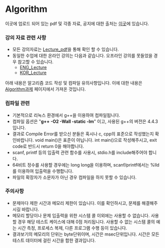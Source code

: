 # Algorithm

이곳에 업로드 되어 있는 pdf 및 각종 자료, 공지에 대한 출처는 [이곳](http://isa.hanyang.ac.kr/)에 있습니다.

### 강의 자료 관련 사항

- 모든 강의자료는 [Lecture_pdf](https://github.com/PineApple777/2016_2_2_study/tree/master/algorithm/Lecture_pdf)을 통해 확인 할 수 있습니다.
- 동일한 수업에 대한 온라인 강의는 다음과 같습니다. 오프라인 강의를 못들었을 경우 참고할 수 있습니다.
  - [ENG_Lecture](https://www.youtube.com/watch?v=6VbqrQXRr3A&index=1&list=PLSN_PltQeOyiJ2ns7y4LvZJaS5yiF_DSy)
  - [KOR_Lecture](https://www.youtube.com/watch?v=ScX2GklClQA&list=PLSN_PltQeOyhVHpyZusAtOietiPT0wYF7&index=9)

아래 내용은 알고리즘 코드 작성 및 컴파일 유의사항입니다. 이에 대한 내용은 [Algorithm과제](http://isa.hanyang.ac.kr:8080/) 페이지에서 가져온 것입니다. 

### 컴파일 관련 

- 기본적으로 리눅스 환경에서 g++을 이용하여 컴파일됩니다.
- 컴파일 옵션은 "**g++ -O2 -Wall -static -lm**" 이고, 사용된 g++의 버전은 4.4.3입니다.
- 결과로 Compile Error를 받으신 분들은 혹시나 c, cpp의 표준으로 작성했는지 확인바랍니다. void main()은 표준이 아닙니다. int main()으로 작성해주시고, exit code로 반드시 return 0을 해야합니다.
- scanf, printf 등의 입출력 관련 함수를 사용시, stdio.h를 include해주어야 합니다.
- 64비트 정수를 사용할 경우에는 long long을 이용하며, scanf/printf에서는 %lld를 이용하여 입출력을 수행합니다.
- 파일의 확장자가 소문자가 아닌 경우 컴파일을 하지 못할 수 있습니다.

### 주의사항

- 문제마다 제한 시간과 메모리 제한이 있습니다. 이를 확인하시고, 문제를 해결해주시길 바랍니다.
- 메모리 할당이나 문제 입출력을 위한 시스템 콜 이외에는 사용할 수 없습니다. 사용할 경우 해당 테스트 케이스에 대해 0점 처리됩니다. 사용할 수 없는 시스템 콜의 예는 시간 측정, 프로세스 복제, 다른 프로그램 수행 등이 있습니다.
- 결과보기의 메모리의 단위는 byte단위이며, 시간은 msec단위입니다. 시간은 모든 테스트 데이터에 걸린 시간을 합한 결과입니다.
